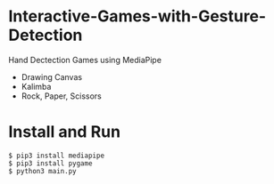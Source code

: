 # Interactive-Games-with-Gesture-Detection
Hand Dectection Games using MediaPipe
- Drawing Canvas
- Kalimba
- Rock, Paper, Scissors

# Install and Run

```
$ pip3 install mediapipe
$ pip3 install pygame
$ python3 main.py
```


